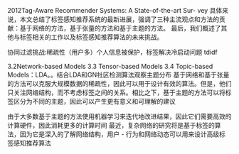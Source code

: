 2012Tag-Aware Recommender Systems: A State-of-the-art Sur-
vey
具体来说，本文总结了标签感知推荐系统的最新进展，强调了三种主流观点和方法的贡献：基于网络的方法，基于张量的方法和基于主题的方法。 最后，我们概述了其他与标签相关的工作以及标签感知推荐算法的未来挑战。

协同过滤挑战:稀疏性（用户多）个人信息被保护，标签解决冷启动问题
tdidf

3.2Network-based Models
3.3 Tensor-based Models
3.4 Topic-based Models：LDA。。结合LDA和GN社区检测算法观察主题分布
基于网络和基于张量的方法可以克服大规模数据的稀疏性，因此可以用于设计有效的算法。但是，他们只关注网络结构，而不考虑标签之间的关系。相比之下，基于主题的方法可以将标签区分为不同的主题，因此可以产生更有意义和可理解的建议

由于大多数基于主题的方法使用机器学习来迭代地改进结果，因此它们需要高效的计算硬件，因此消耗更多的计算时间
最近，复杂网络的研究将是基于标签的算法，因为它是深入的了解网络结构，用户 - 行为和网络动态可以用来设计高级标签感知推荐算法